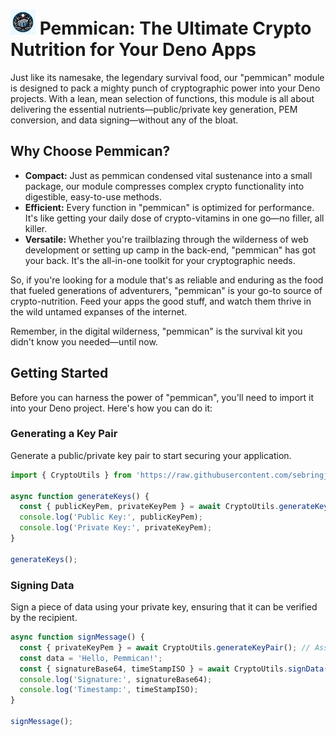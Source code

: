 <h1><img src="./pemmican.webp" width="40px" height="40px" /> Pemmican: The Ultimate Crypto Nutrition for Your Deno Apps</h1>


Just like its namesake, the legendary survival food, our "pemmican" module is designed to pack a mighty punch of cryptographic power into your Deno projects. With a lean, mean selection of functions, this module is all about delivering the essential nutrients—public/private key generation, PEM conversion, and data signing—without any of the bloat.

## Why Choose Pemmican?

- **Compact:** Just as pemmican condensed vital sustenance into a small package, our module compresses complex crypto functionality into digestible, easy-to-use methods.
- **Efficient:** Every function in "pemmican" is optimized for performance. It's like getting your daily dose of crypto-vitamins in one go—no filler, all killer.
- **Versatile:** Whether you're trailblazing through the wilderness of web development or setting up camp in the back-end, "pemmican" has got your back. It's the all-in-one toolkit for your cryptographic needs.

So, if you're looking for a module that's as reliable and enduring as the food that fueled generations of adventurers, "pemmican" is your go-to source of crypto-nutrition. Feed your apps the good stuff, and watch them thrive in the wild untamed expanses of the internet.

Remember, in the digital wilderness, "pemmican" is the survival kit you didn't know you needed—until now.

## Getting Started

Before you can harness the power of "pemmican", you'll need to import it into your Deno project. Here's how you can do it:

### Generating a Key Pair
Generate a public/private key pair to start securing your application.
```typescript
import { CryptoUtils } from 'https://raw.githubusercontent.com/sebringj/pemmican/main/mod.ts';

async function generateKeys() {
  const { publicKeyPem, privateKeyPem } = await CryptoUtils.generateKeyPair();
  console.log('Public Key:', publicKeyPem);
  console.log('Private Key:', privateKeyPem);
}

generateKeys();
```

### Signing Data
Sign a piece of data using your private key, ensuring that it can be verified by the recipient.
```typescript
async function signMessage() {
  const { privateKeyPem } = await CryptoUtils.generateKeyPair(); // Assume privateKeyPem is obtained
  const data = 'Hello, Pemmican!';
  const { signatureBase64, timeStampISO } = await CryptoUtils.signData({ data, privateKeyPem });
  console.log('Signature:', signatureBase64);
  console.log('Timestamp:', timeStampISO);
}

signMessage();
```
